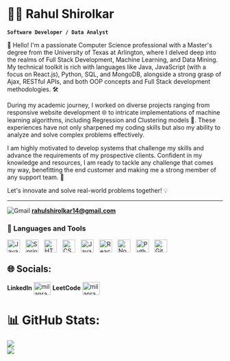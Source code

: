# 🏄‍♂️ Rahul Shirolkar

**`Software Developer / Data Analyst`**

🚀 Hello! I'm a passionate Computer Science professional with a Master's degree from the University of Texas at Arlington, where I delved deep into the realms of Full Stack Development, Machine Learning, and Data Mining. My technical toolkit is rich with languages like Java, JavaScript (with a focus on React.js), Python, SQL, and MongoDB, alongside a strong grasp of Ajax, RESTful APIs, and both OOP concepts and Full Stack development methodologies. 🛠️

During my academic journey, I worked on diverse projects ranging from responsive website development 🌐 to intricate implementations of machine learning algorithms, including Regression and Clustering models 🤖. These experiences have not only sharpened my coding skills but also my ability to analyze and solve complex problems effectively.


I am highly motivated to develop systems that challenge my skills and advance the requirements of my prospective clients. Confident in my knowledge and resources, I am ready to tackle any challenge that comes my way, benefitting the end customer and making me a strong member of any support team. 💪

Let's innovate and solve real-world problems together! 💡

---
![Gmail](https://img.shields.io/badge/Gmail-D14836?style=for-the-badge&logo=gmail&logoColor=white)  **[rahulshirolkar14@gmail.com](mailto:rahulshirolkar14@gmail.com)**


### 🧰 Languages and Tools

<img align="left" alt="Java" width="30px" style="padding-right:10px;" src="https://cdn.jsdelivr.net/gh/devicons/devicon/icons/java/java-original.svg"/>
<img align="left" alt="Spring" width="30px" style="padding-right:10px;" src="https://cdn.jsdelivr.net/gh/devicons/devicon/icons/spring/spring-original.svg" />
<img align="left" alt="HTML" width="30px" style="padding-right:10px;" src="https://cdn.jsdelivr.net/gh/devicons/devicon/icons/html5/html5-plain.svg" />
<img align="left" alt="CSS" width="30px" style="padding-right:10px;" src="https://cdn.jsdelivr.net/gh/devicons/devicon/icons/css3/css3-plain.svg" />
<img align="left" alt="JavaScript" width="30px" style="padding-right:10px;" src="https://cdn.jsdelivr.net/gh/devicons/devicon/icons/javascript/javascript-plain.svg" />
<img align="left" alt="React" width="30px" style="padding-right:10px;" src="https://cdn.jsdelivr.net/gh/devicons/devicon/icons/react/react-original.svg" />
<img align="left" alt="NodeJS" width="30px" style="padding-right:10px;" src="https://cdn.jsdelivr.net/gh/devicons/devicon/icons/nodejs/nodejs-original.svg" />
<img align="left" alt="Python" width="30px" style="padding-right:10px;" src="https://cdn.jsdelivr.net/gh/devicons/devicon/icons/python/python-plain.svg" />
<img align="left" alt="GitHub" width="30px" style="padding-right:10px;" src="https://cdn.jsdelivr.net/gh/devicons/devicon/icons/github/github-original.svg" />
<br />

#

## 🌐 Socials:

**LinkedIn** <a href="https://www.linkedin.com/in/rahulshirolkar/" target="_blank"><img align="center" src="https://raw.githubusercontent.com/rahuldkjain/github-profile-readme-generator/master/src/images/icons/Social/linked-in-alt.svg" alt="milanraythatha" height="30" width="40" /></a>
**LeetCode** <a href="https://leetcode.com/rahul_s27/" target="_blank"><img align="center" src="https://raw.githubusercontent.com/rahuldkjain/github-profile-readme-generator/master/src/images/icons/Social/leet-code.svg" alt="milanray" height="30" width="40" /></a>


# 📊 GitHub Stats:
![](https://github-readme-streak-stats.herokuapp.com/?user=Rahul-27-hub&theme=dark&hide_border=false)<br/>
![](https://github-readme-stats.vercel.app/api/top-langs/?username=Rahul-27-hub&theme=dark&hide_border=false&include_all_commits=false&count_private=false&layout=compact)

<!--
**Rahul-27-hub/Rahul-27-hub** is a ✨ _special_ ✨ repository because its `README.md` (this file) appears on your GitHub profile.

Here are some ideas to get you started:

- 🔭 I’m currently working on ...
- 🌱 I’m currently learning ...
- 👯 I’m looking to collaborate on ...
- 🤔 I’m looking for help with ...
- 💬 Ask me about ...
- 📫 How to reach me: ...
- 😄 Pronouns: ...
- ⚡ Fun fact: ...
-->
